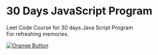# 30 Days JavaScript Program
Leet Code Course for 30 days Java Script Program
<br>
For refreshing memories.
<br>
  
[![Orange Button]][Link]   
<!---------------------------------------------------------------------------->

[Link]: https://leetcode.com/studyplan/30-days-of-javascript/
[Shield]: Types/Shield.md
[KBD]: Types/KBD.md


<!---------------------------------[ Badges ]---------------------------------->
[Orange Button]: https://img.shields.io/badge/Leetcode-orange?style=flat-square
